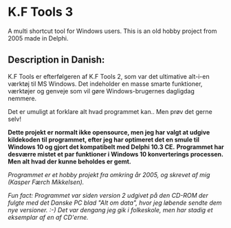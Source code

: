 # K.F Tools 3
A multi shortcut tool for Windows users. This is an old hobby project from 2005 made in Delphi.

## Description in Danish:
K.F Tools er efterfølgeren af K.F Tools 2, som var det ultimative alt-i-en værktøj til MS Windows.
Det indeholder en masse smarte funktioner, værktøjer og genveje som vil gøre Windows-brugernes dagligdag nemmere.

Det er umuligt at forklare alt hvad programmet kan..
Men prøv det gerne selv!


**Dette projekt er normalt ikke opensource, men jeg har valgt at udgive kildekoden til programmet, efter jeg har optimeret det en smule til Windows 10 og gjort det kompatibelt med Delphi 10.3 CE.**
**Programmet har desværre mistet et par funktioner i Windows 10 konverterings processen. Men alt hvad der kunne beholdes er gemt.**

*Programmet er et hobby projekt fra omkring år 2005, og skrevet af mig (Kasper Færch Mikkelsen).*


*Fun fact: Programmet var siden version 2 udgivet på den CD-ROM der fulgte med det Danske PC blad "Alt om data", hvor jeg løbende sendte dem nye versioner. :-) Det var dengang jeg gik i folkeskole, men har stadig et eksemplar af en af CD'erne.*
